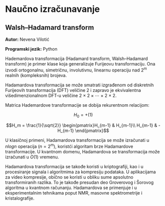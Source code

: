 # Naučno izračunavanje
## Walsh–Hadamard transform

**Autor:** Nevena Vilotić

**Programski jezik:** Python

Hademardova transformacija (Hadamard transform, Walsh–Hadamard transform) je primer klase koja generalizuje Furijeovu transformaciju.
 Ona izvodi ortogonalnu, simetričnu, involutivnu, linearnu operaciju nad $2^{m}$ realnih (kompleksnih) brojeva.
 
 Hadamardova transformacija se može smatrati izgrađenom od diskretnih Furijeovih transformacija (DFT) veličine 2 i zapravo je ekvivalentna višedimenzionalnom DFT-u veličine 2 × 2 × ⋯ × 2 × 2.
 
 Matrica Hademardove transformacije se dobija rekurentnom relacijom:

$$H_0 = + (1)$$

$$H_m = \frac{1}{\sqrt{2}} \begin{pmatrix}H_{m-1} & H_{m-1}\\
H_{m-1} & -H_{m-1}
\end{pmatrix}$$

U klasičnoj primeni, Hadamardova transformacija se može izračunati u $nlogn$ operacija $(n = 2^m)$, koristći algoritam brze Hadamardove transformacije.
U kvantnom domenu, Hadamardova se transformacija može izračunati u $O(1)$ vremenu.

Hadamardova transformacija se takođe koristi u kriptografiji, kao i u procesiranje signala i algoritmima za kompresiju podataka. U  aplikacijama za video kompresije, obično se koristi u obliku sume apsolutno transformiranih razlika. To je takođe presudan deo Groverovog i Šorovog algoritma u kvantnom računanju. Hadamardova se primenjuje i u eksperimentalnim tehnikama poput NMR, masovne spektrometrije i kristalografije.
